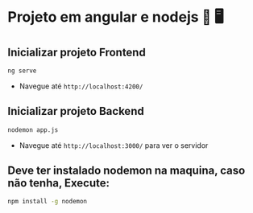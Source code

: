 # Projeto em angular e nodejs 🧐 🖥️

## Inicializar projeto Frontend

```sh
ng serve
```
- Navegue até `http://localhost:4200/`

## Inicializar projeto Backend

```sh
nodemon app.js
```
- Navegue até `http://localhost:3000/` para ver o servidor

## Deve ter instalado nodemon na maquina, caso não tenha, Execute: 

```sh
npm install -g nodemon
```